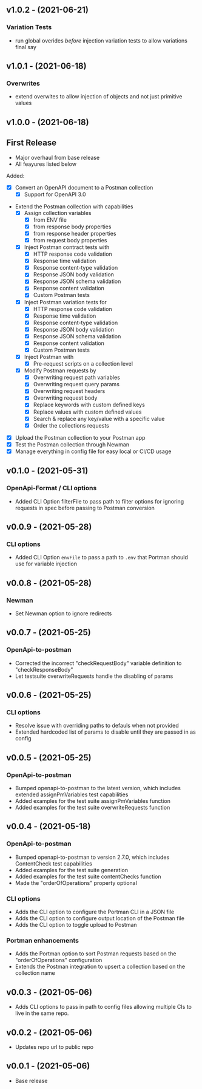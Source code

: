 ## v1.0.2 - (2021-06-21)

### Variation Tests

- run global overides _before_ injection variation tests to allow variations final say

## v1.0.1 - (2021-06-18)

### Overwrites

- extend overwites to allow injection of objects and not just primitive values

## v1.0.0 - (2021-06-18)

## First Release

- Major overhaul from base release
- All feayures listed below

Added:

- [x] Convert an OpenAPI document to a Postman collection
  - [x] Support for OpenAPI 3.0
- Extend the Postman collection with capabilities
  - [x] Assign collection variables
    - [x] from ENV file
    - [x] from response body properties
    - [x] from response header properties
    - [x] from request body properties
  - [x] Inject Postman contract tests with
    - [x] HTTP response code validation
    - [x] Response time validation
    - [x] Response content-type validation
    - [x] Response JSON body validation
    - [x] Response JSON schema validation
    - [x] Response content validation
    - [x] Custom Postman tests
  - [x] Inject Postman variation tests for
    - [x] HTTP response code validation
    - [x] Response time validation
    - [x] Response content-type validation
    - [x] Response JSON body validation
    - [x] Response JSON schema validation
    - [x] Response content validation
    - [x] Custom Postman tests
  - [x] Inject Postman with
    - [x] Pre-request scripts on a collection level
  - [x] Modify Postman requests by
    - [x] Overwriting request path variables
    - [x] Overwriting request query params
    - [x] Overwriting request headers
    - [x] Overwriting request body
    - [x] Replace keywords with custom defined keys
    - [x] Replace values with custom defined values
    - [x] Search & replace any key/value with a specific value
    - [x] Order the collections requests
- [x] Upload the Postman collection to your Postman app
- [x] Test the Postman collection through Newman
- [x] Manage everything in config file for easy local or CI/CD usage

## v0.1.0 - (2021-05-31)

### OpenApi-Format / CLI options

- Added CLI Option filterFile to pass path to filter options for ignoring requests in spec before passing to Postman conversion

## v0.0.9 - (2021-05-28)

### CLI options

- Added CLI Option `envFile` to pass a path to `.env` that Portman should use for variable injection

## v0.0.8 - (2021-05-28)

### Newman

- Set Newman option to ignore redirects

## v0.0.7 - (2021-05-25)

### OpenApi-to-postman

- Corrected the incorrect "checkRequestBody" variable definition to "checkResponseBody"
- Let testsuite overwriteRequests handle the disabling of params

## v0.0.6 - (2021-05-25)

### CLI options

- Resolve issue with overriding paths to defauls when not provided
- Extended hardcoded list of params to disable until they are passed in as config

## v0.0.5 - (2021-05-25)

### OpenApi-to-postman

- Bumped openapi-to-postman to the latest version, which includes extended assignPmVariables test capabilities
- Added examples for the test suite assignPmVariables function
- Added examples for the test suite overwriteRequests function

## v0.0.4 - (2021-05-18)

### OpenApi-to-postman

- Bumped openapi-to-postman to version 2.7.0, which includes ContentCheck test capabilities
- Added examples for the test suite generation
- Added examples for the test suite contentChecks function
- Made the "orderOfOperations" property optional

### CLI options

- Adds the CLI option to configure the Portman CLI in a JSON file
- Adds the CLI option to configure output location of the Postman file
- Adds the CLI option to toggle upload to Postman

### Portman enhancements

- Adds the Portman option to sort Postman requests based on the "orderOfOperations" configuration
- Extends the Postman integration to upsert a collection based on the collection name

## v0.0.3 - (2021-05-06)

- Adds CLI options to pass in path to config files allowing multiple CIs to live in the same repo.

## v0.0.2 - (2021-05-06)

- Updates repo url to public repo

## v0.0.1 - (2021-05-06)

- Base release
